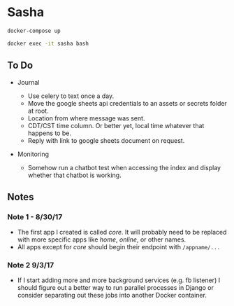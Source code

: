 # Sasha

```bash
docker-compose up
```

```bash
docker exec -it sasha bash
```

## To Do

- Journal
  - Use celery to text once a day.
  - Move the google sheets api credentials to an assets or secrets folder at root.
  - Location from where message was sent.
  - CDT/CST time column. Or better yet, local time whatever that happens to be.
  - Reply with link to google sheets document on request.

- Monitoring
  - Somehow run a chatbot test when accessing the index and display whether that chatbot is working.

## Notes

### Note 1 - 8/30/17

- The first app I created is called _core_. It will probably need to be replaced with more specific apps like _home_, _online_, or other names.
- All apps except for _core_ should begin their endpoint with `/appname/...`

### Note 2 9/3/17

- If I start adding more and more background services (e.g. fb listener) I should figure out a better way to run parallel processes in Django or consider separating out these jobs into another Docker container.
